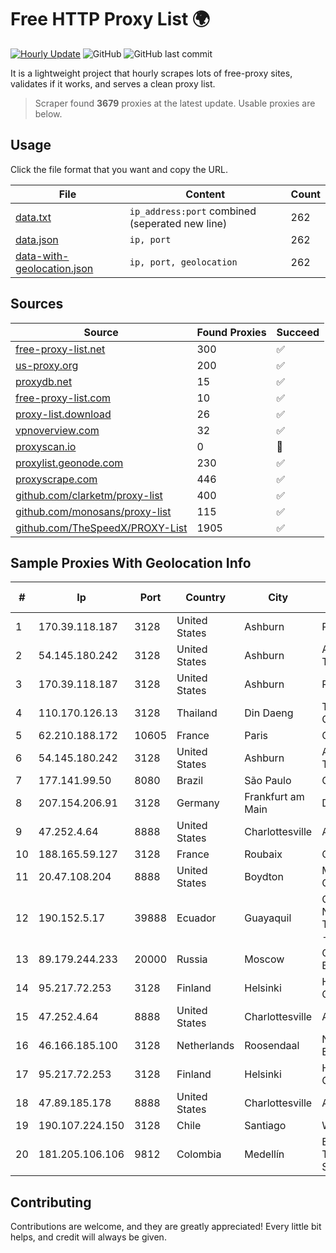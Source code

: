 
# Free HTTP Proxy List 🌍

[![Hourly Update](https://github.com/mertguvencli/http-proxy-list/actions/workflows/main.yml/badge.svg?branch=main)](https://github.com/mertguvencli/http-proxy-list/actions/workflows/main.yml)
![GitHub](https://img.shields.io/github/license/mertguvencli/http-proxy-list)
![GitHub last commit](https://img.shields.io/github/last-commit/mertguvencli/http-proxy-list)

It is a lightweight project that hourly scrapes lots of free-proxy sites, validates if it works, and serves a clean proxy list.


> Scraper found **3679** proxies at the latest update. Usable proxies are below.

## Usage

Click the file format that you want and copy the URL.


|File|Content|Count|
|----|-------|-----|
|[data.txt](https://raw.githubusercontent.com/mertguvencli/http-proxy-list/main/proxy-list/data.txt)|`ip_address:port` combined (seperated new line)|262|
|[data.json](https://raw.githubusercontent.com/mertguvencli/http-proxy-list/main/proxy-list/data.json)|`ip, port`|262|
|[data-with-geolocation.json](https://raw.githubusercontent.com/mertguvencli/http-proxy-list/main/proxy-list/data-with-geolocation.json)|`ip, port, geolocation`|262|

## Sources

|Source|Found Proxies|Succeed|
|------|-------------|-------|
|[free-proxy-list.net](https://free-proxy-list.net)|300|✅|
|[us-proxy.org](https://www.us-proxy.org)|200|✅|
|[proxydb.net](http://proxydb.net)|15|✅|
|[free-proxy-list.com](https://free-proxy-list.com/?page=&port=&type%5B%5D=http&type%5B%5D=https&up_time=0&search=Search)|10|✅|
|[proxy-list.download](https://www.proxy-list.download/HTTP)|26|✅|
|[vpnoverview.com](https://vpnoverview.com/privacy/anonymous-browsing/free-proxy-servers)|32|✅|
|[proxyscan.io](https://www.proxyscan.io)|0|🚫|
|[proxylist.geonode.com](https://proxylist.geonode.com/api/proxy-list?limit=300&page=1&sort_by=lastChecked&sort_type=desc&protocols=http,https)|230|✅|
|[proxyscrape.com](https://api.proxyscrape.com/v2/?request=displayproxies&protocol=http&timeout=10000&country=all&ssl=all&anonymity=all)|446|✅|
|[github.com/clarketm/proxy-list](https://raw.githubusercontent.com/clarketm/proxy-list/master/proxy-list-raw.txt)|400|✅|
|[github.com/monosans/proxy-list](https://raw.githubusercontent.com/monosans/proxy-list/main/proxies/http.txt)|115|✅|
|[github.com/TheSpeedX/PROXY-List](https://raw.githubusercontent.com/TheSpeedX/PROXY-List/master/http.txt)|1905|✅|


## Sample Proxies With Geolocation Info

|#|Ip|Port|Country|City|Internet Service Provider|
|-|--|----|-------|----|-------------------------|
|1|170.39.118.187|3128|United States|Ashburn|Rackdog, LLC|
|2|54.145.180.242|3128|United States|Ashburn|Amazon Technologies Inc.|
|3|170.39.118.187|3128|United States|Ashburn|Rackdog, LLC|
|4|110.170.126.13|3128|Thailand|Din Daeng|True Internet Corporation CO. Ltd.|
|5|62.210.188.172|10605|France|Paris|Online S.A.S.|
|6|54.145.180.242|3128|United States|Ashburn|Amazon Technologies Inc.|
|7|177.141.99.50|8080|Brazil|São Paulo|Claro S.A.|
|8|207.154.206.91|3128|Germany|Frankfurt am Main|DigitalOcean, LLC|
|9|47.252.4.64|8888|United States|Charlottesville|Alibaba.com LLC|
|10|188.165.59.127|3128|France|Roubaix|OVH ISP|
|11|20.47.108.204|8888|United States|Boydton|Microsoft Corporation|
|12|190.152.5.17|39888|Ecuador|Guayaquil|Corporacion Nacional De Telecomunicaciones - CNT EP|
|13|89.179.244.233|20000|Russia|Moscow|CORBINA-BROADBAND|
|14|95.217.72.253|3128|Finland|Helsinki|Hetzner Online GmbH|
|15|47.252.4.64|8888|United States|Charlottesville|Alibaba.com LLC|
|16|46.166.185.100|3128|Netherlands|Roosendaal|NFOrce Entertainment BV|
|17|95.217.72.253|3128|Finland|Helsinki|Hetzner Online GmbH|
|18|47.89.185.178|8888|United States|Charlottesville|Alibaba.com LLC|
|19|190.107.224.150|3128|Chile|Santiago|WOM S.A.|
|20|181.205.106.106|9812|Colombia|Medellín|EPM Telecomunicaciones S.A. E.S.P.|



## Contributing

Contributions are welcome, and they are greatly appreciated! Every
little bit helps, and credit will always be given.

